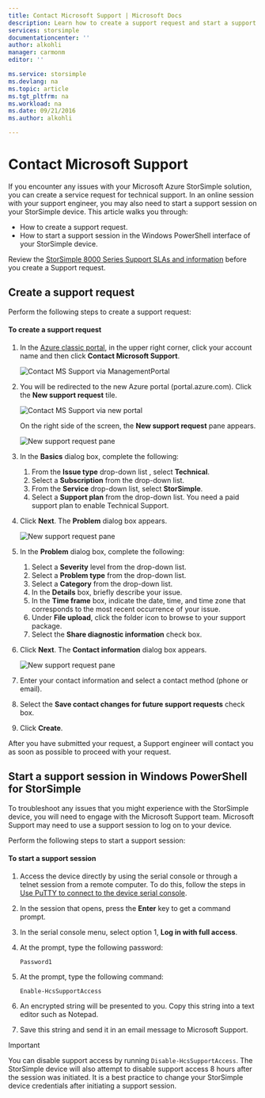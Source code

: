 ```yaml
---
title: Contact Microsoft Support | Microsoft Docs
description: Learn how to create a support request and start a support session on your StorSimple device.
services: storsimple
documentationcenter: ''
author: alkohli
manager: carmonm
editor: ''

ms.service: storsimple
ms.devlang: na
ms.topic: article
ms.tgt_pltfrm: na
ms.workload: na
ms.date: 09/21/2016
ms.author: alkohli

---
```

# Contact Microsoft Support
If you encounter any issues with your Microsoft Azure StorSimple solution, you can create a service request for technical support. In an online session with your support engineer, you may also need to start a support session on your StorSimple device. This article walks you through:

* How to create a support request.
* How to start a support session in the Windows PowerShell interface of your StorSimple device.

Review the [StorSimple 8000 Series Support SLAs and information](https://msdn.microsoft.com/library/mt433077.aspx) before you create a Support request.

## Create a support request
Perform the following steps to create a support request:

#### To create a support request
1. In the [Azure classic portal](https://manage.windowsazure.com/), in the upper right corner, click your account name and then click **Contact Microsoft Support**.
   
    ![Contact MS Support via ManagementPortal](./media/storsimple-contact-microsoft-support/Ibiza1.png)
2. You will be redirected to the new Azure portal (portal.azure.com). Click the **New support request** tile.
   
    ![Contact MS Support via new portal](./media/storsimple-contact-microsoft-support/Ibiza2.png)
   
    On the right side of the screen, the **New support request** pane appears. 
   
    ![New support request pane](./media/storsimple-contact-microsoft-support/Ibiza3a.png)
3. In the **Basics** dialog box, complete the following:                                
   
   1. From the **Issue type** drop-down list , select **Technical**.
   2. Select a **Subscription** from the drop-down list.
   3. From the **Service** drop-down list, select **StorSimple**. 
   4. Select a **Support plan** from the drop-down list. You need a paid support plan to enable Technical Support.
4. Click **Next**. The **Problem** dialog box appears.
   
    ![New support request pane](./media/storsimple-contact-microsoft-support/Ibiza5a.png) 
5. In the **Problem** dialog box, complete the following:
   
   1. Select a **Severity** level from the drop-down list.
   2. Select a **Problem type** from the drop-down list.
   3. Select a **Category** from the drop-down list. 
   4. In the **Details** box, briefly describe your issue.
   5. In the **Time frame** box, indicate the date, time, and time zone that corresponds to the most recent occurrence of your issue.
   6. Under **File upload**, click the folder icon to browse to your support package.
   7. Select the **Share diagnostic information** check box.
6. Click **Next**. The **Contact information** dialog box appears.
   
    ![New support request pane](./media/storsimple-contact-microsoft-support/Ibiza6a.png) 
7. Enter your contact information and select a contact method (phone or email). 
8. Select the **Save contact changes for future support requests** check box.
9. Click **Create**.

After you have submitted your request, a Support engineer will contact you as soon as possible to proceed with your request.

## Start a support session in Windows PowerShell for StorSimple
To troubleshoot any issues that you might experience with the StorSimple device, you will need to engage with the Microsoft Support team. Microsoft Support may need to use a support session to log on to your device. 

Perform the following steps to start a support session:

#### To start a support session
1. Access the device directly by using the serial console or through a telnet session from a remote computer. To do this, follow the steps in [Use PuTTY to connect to the device serial console](storsimple-deployment-walkthrough.md#use-putty-to-connect-to-the-device-serial-console).
2. In the session that opens, press the **Enter** key to get a command prompt.
3. In the serial console menu, select option 1, **Log in with full access**.
4. At the prompt, type the following password: 
   
    `Password1`
5. At the prompt, type the following command:
   
    `Enable-HcsSupportAccess`
6. An encrypted string will be presented to you. Copy this string into a text editor such as Notepad.
7. Save this string and send it in an email message to Microsoft Support. 

> [!IMPORTANT]
> You can disable support access by running `Disable-HcsSupportAccess`. The StorSimple device will also attempt to disable support access 8 hours after the session was initiated. It is a best practice to change your StorSimple device credentials after initiating a support session.
> 
> 

